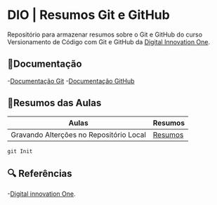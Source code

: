 
# DIO | Resumos Git e GitHub

Repositório para armazenar resumos sobre o Git e GitHub do curso Versionamento de Código com Git e GitHub da [Digital Innovation One](https://www.dio.me/).

## 📕Documentação
-[Documentação Git](https://git-scm.com/doc)
-[Documentação GitHub](https://docs.github.com/)

## 📘Resumos das Aulas

| Aulas | Resumos |
|-------|---------|
|Gravando Alterções no Repositório Local | [Resumos](https://web.dio.me/course/versionamento-de-codigo-com-git-e-github/learning/599dd3dd-d189-474f-a55c-22f37b4472da?back=/track/coding-the-future-spring-boot-angular-17&tab=undefined&moduleId=undefined) |

```
git Init
```
## 🔍 Referências
-[Digital innovation One](https://web.dio.me/course/versionamento-de-codigo-com-git-e-github/learning/599dd3dd-d189-474f-a55c-22f37b4472da?back=/track/coding-the-future-spring-boot-angular-17&tab=undefined&moduleId=undefined).
